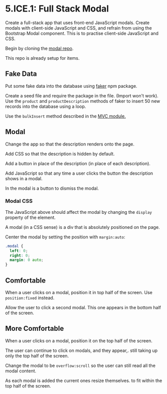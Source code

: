 # 5.ICE.1: Full Stack Modal

Create a full-stack app that uses front-end JavaScript modals. Create modals with client-side JavaScript and CSS, and refrain from using the Bootstrap Modal component. This is to practise client-side JavaScript and CSS.

Begin by cloning the [modal repo](https://github.com/rocketacademy/full-stack-modal-swe1).

This repo is already setup for items.

## Fake Data

Put some fake data into the database using [faker](https://github.com/Marak/Faker.js) npm package.

Create a seed file and require the package in the file. \(Import won't work\). Use the `product` and `productDescription` methods of faker to insert 50 new records into the database using a loop.

Use the `bulkInsert` method described in the [MVC module.](../../4-back-end-structure/4.3-mvc.md#less-than-generated_date-greater-than-fake-data-js)

## Modal

Change the app so that the description renders onto the page.

Add CSS so that the description is hidden by default.

Add a button in place of the description \(in place of each description\).

Add JavaScript so that any time a user clicks the button the description shows in a modal.

In the modal is a button to dismiss the modal.

### Modal CSS

The JavaScript above should affect the modal by changing the `display` property of the element.

A modal \(in a CSS sense\) is a div that is absolutely positioned on the page.

Center the modal by setting the position with `margin:auto`:

```css
.modal {
  left: 0;
  right: 0;
  margin: 0 auto;
}
```

## Comfortable

When a user clicks on a modal, position it in top half of the screen. Use `position:fixed` instead.

Allow the user to click a second modal. This one appears in the bottom half of the screen.

## More Comfortable

When a user clicks on a modal, position it on the top half of the screen.

The user can continue to click on modals, and they appear,. still taking up only the top half of the screen.

Change the modal to be `overflow:scroll` so the user can still read all the modal content.

As each modal is added the current ones resize themselves. to fit within the top half of the screen.

